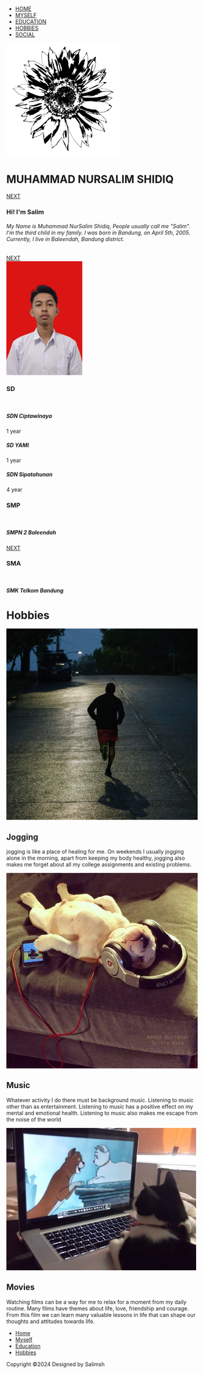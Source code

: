 <html>
    <head><title>M. NurSalim Shidiq</title>
    <link rel="stylesheet" href="style.css">
    <link rel="stylesheet" href="https://cdnjs.cloudflare.com/ajax/libs/font-awesome/6.6.0/css/all.min.css" 
    integrity="sha512-Kc323vGBEqzTmouAECnVceyQqyqdsSiqLQISBL29aUW4U/M7pSPA/gEUZQqv1cwx4OnYxTxve5UMg5GT6L4JJg==" 
    crossorigin="anonymous" referrerpolicy="no-referrer" />
    </head>
    <body>
        <div class="navbar">
            <ul>
                <li><a href="#hm">HOME</a></li>
                <li><a href="#my">MYSELF</a></li>
                <li><a href="#edu">EDUCATION</a></li>
                <li><a href="#hoby">HOBBIES</a></li>
                <li><a href="#soc">SOCIAL</a></li>
            </ul>
        </div>
        <div class="background">
          <div class="content">
            <div class="sun">
                <img src="sun.png" width="300" height="300">
                <div class="centered"><h1>MUHAMMAD NURSALIM SHIDIQ</h1></div>
            </div>
            <div class="btn">
                <a href="#nxt">NEXT</a> 
            </div>
          </div>
        </div>
        <div class="details">
            <div class="one">
                <h3>Hi! I'm Salim</h3>
                <h6>My Name is Muhammad NurSalim Shidiq, People usually call me "Salim". 
                    I’m the third child in my family. I was born in Bandung, on April 5th, 2005. 
                    Currently, I live in Baleendah, Bandung district.</h6>
                    <a href="#nxt2">NEXT</a>
            </div>
            <div class="two">
                <img src="pasfoto.jpg" alt="profil" width="200" height="300">
            </div>
        </div>
        <div class="educ">
            <div class="sd">
                <h3>SD</h3>
                <br>
                <h5>SDN Ciptawinaya</h6>
                    <p>1 year</p>
                <h5>SD YAMI</h6>
                    <p>1 year</p>
                <h5>SDN Sipatahunan</h6>
                    <p>4 year</p>
            </div>
            <div class="smp">
                <h3>SMP</h3>
                <br>
                <h5>SMPN 2 Baleendah</h6>
                <a href="#nxt3">NEXT</a>
            </div>
            <div class="sma">
                <h3>SMA</h3>
                <br>
                <h5>SMK Telkom Bandung</h6>
            </div>
        </div>
        <div class="hobi"><h1>Hobbies</h1></div>
        <div class="hob">
            <div class="jog">
                <div class="img">
                    <img src="jogging.jpeg">
                </div>
                <div class="teamDetails">
                 <div class="name">
                    <h2>Jogging</h2>
                 </div>
                 </div>
                 <div class="pro">
                    <p>jogging is like a place of healing for me. 
                        On weekends I usually jogging alone in the morning, 
                        apart from keeping my body healthy, jogging also makes 
                        me forget about all my college assignments and existing problems.</p>
                 </div>
            </div>
            <div class="lis">
             <div class="img">
                    <img src="lismus.jpeg">
             </div>
             <div class="teamDetails">
                 <div class="name">
                  <h2>Music</h2>
                 </div>
                 </div>
             <div class="list">
                    <p>Whatever activity I do there must be background music. 
                        Listening to music other than as entertainment. 
                        Listening to music has a positive effect on my mental and emotional health. 
                        Listening to music also makes me escape from the noise of the world</p>
             </div>
            </div>
            <div class="mov">
                <div class="img">
                    <img src="movies.jpeg">
             </div>
             <div class="teamDetails">
                 <div class="name">
                  <h2>Movies</h2>
                 </div>
                 </div>
             <div class="list">
                    <p>Watching films can be a way for me to relax for a moment from my daily routine. 
                        Many films have themes about life, love, friendship and courage. From this film we can 
                        learn many valuable lessons in life that can shape our thoughts and attitudes towards life.</p>
             </div>
            </div>
        </div>
        <footer>
            <div class="footer">
                <div class="socialicon">
                    <a href="https://www.instagram.com/nursalimsh/"><i class="fa-brands fa-instagram"></i></a>
                    <a href="https://open.spotify.com/user/317vgelak7jzh6ks3iralex7lhlq?si=9255e61eebbf4f76"><i class="fa-brands fa-spotify"></i></a>
                    <a href="https://wa.me/qr/KGWOFGIPOFKUH1"><i class="fa-brands fa-whatsapp"></i></a>
                </div>
                <div class="footernav">
                   <ul> 
                    <li><a href="">Home</a></li>
                    <li><a href="">Myself</a></li>
                    <li><a href="">Education</a></li>
                    <li><a href="">Hobbies</a></li>
                   </ul>
                </div>
                <div class="footerbottom">
                    <p>Copyright &copy;2024 Designed by <span class="designer">Salimsh</span></p>
                </div>
            </div>
        </footer>    
    </body>
</html>